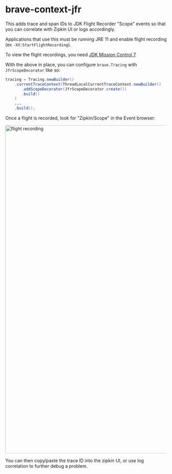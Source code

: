 # brave-context-jfr
This adds trace and span IDs to JDK Flight Recorder "Scope" events so
that you can correlate with Zipkin UI or logs accordingly.

Applications that use this must be running JRE 11 and enable flight
recording (ex `-XX:StartFlightRecording`).

To view the flight recordings, you need [JDK Mission Control 7](http://jdk.java.net/jmc/).

With the above in place, you can configure `brave.Tracing` with
`JfrScopeDecorator` like so:

```java
tracing = Tracing.newBuilder()
    .currentTraceContext(ThreadLocalCurrentTraceContext.newBuilder()
       .addScopeDecorator(JfrScopeDecorator.create())
       .build()
    )
    ...
    .build();
```

Once a flight is recorded, look for "Zipkin/Scope" in the Event browser:

<img width="1020" alt="flight recording" src="https://user-images.githubusercontent.com/64215/49850602-1b45d900-fe19-11e8-83fd-14b498128f09.png">

You can then copy/paste the trace ID into the zipkin UI, or use log
correlation to further debug a problem.
